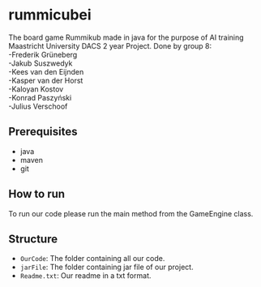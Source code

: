 # rummicubei
The board game Rummikub made in java for the purpose of AI training Maastricht University DACS 2 year Project.
Done by group 8: <br />
-Frederik Grüneberg <br />
-Jakub Suszwedyk <br />
-Kees van den Eijnden <br />
-Kasper van der Horst <br />
-Kaloyan Kostov <br />
-Konrad Paszyński <br />
-Julius Verschoof <br />

## Prerequisites
- java
- maven
- git
## How to run

To run our code please run the main method from the GameEngine class.

## Structure

- `OurCode`: The folder containing all our code.
- `jarFile`: The folder containing jar file of our project.
- `Readme.txt`: Our readme in a txt format.
